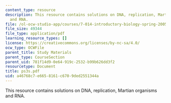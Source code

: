 ```yaml
---
content_type: resource
description: This resource contains solutions on DNA, replication, Martian organisms
  and RNA.
file: /ol-ocw-studio-app/courses/7-014-introductory-biology-spring-2005/a46768c7e6658161c6709ded2551344a_ps3s.pdf
file_size: 49344
file_type: application/pdf
learning_resource_types: []
license: https://creativecommons.org/licenses/by-nc-sa/4.0/
ocw_type: OCWFile
parent_title: Study Materials
parent_type: CourseSection
parent_uid: 781f14d9-0e64-919c-2532-b99b626dd3f2
resourcetype: Document
title: ps3s.pdf
uid: a46768c7-e665-8161-c670-9ded2551344a
---
```

This resource contains solutions on DNA, replication, Martian organisms and RNA.